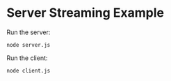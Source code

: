 # Server Streaming Example

Run the server:
```shell
node server.js
```

Run the client:
```shell
node client.js
```
